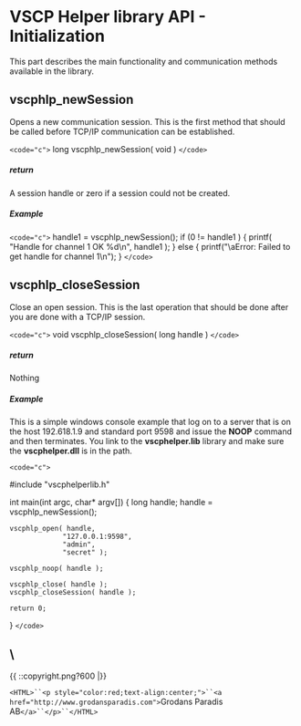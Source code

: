 
# VSCP Helper library API - Initialization

This part describes the main functionality and communication methods available in the library.




## vscphlp_newSession

Opens a new communication session. This is the first method that should be called before TCP/IP communication can be established. 

`<code="c">`
long vscphlp_newSession( void )
`</code>`

##### return

A session handle or zero if a session could not be created.

##### Example

`<code="c">`
    handle1 = vscphlp_newSession();
    if (0 != handle1 ) {
        printf( "Handle for channel 1 OK %d\n", handle1 );
    }
    else {
        printf("\aError: Failed to get handle for channel 1\n");
    }
`</code>`

## vscphlp_closeSession

Close an open session. This is the last operation that should be done after you are done with a TCP/IP session.

`<code="c">`
void vscphlp_closeSession( long handle )
`</code>`

##### return

Nothing



##### Example

This is a simple windows console example that log on to a server that is on the host 192.618.1.9 and standard port 9598 and issue the **NOOP** command and then terminates. You link to the **vscphelper.lib** library and make sure the **vscphelper.dll** is in the path.

`<code="c">`

#include "vscphelperlib.h"

int main(int argc, char* argv[])
{
    long handle;
    handle = vscphlp_newSession();

    vscphlp_open( handle, 
                 "127.0.0.1:9598",
                 "admin",
                 "secret" ); 
                 
    vscphlp_noop( handle );

    vscphlp_close( handle );
    vscphlp_closeSession( handle );
   
    return 0;
}
`</code>`


\\ 
----
{{  ::copyright.png?600  |}}

`<HTML>``<p style="color:red;text-align:center;">``<a href="http://www.grodansparadis.com">`Grodans Paradis AB`</a>``</p>``</HTML>`

